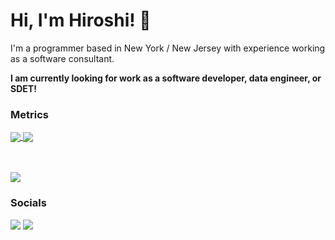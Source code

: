 <h1>Hi, I'm Hiroshi! 👋</h1>

I'm a programmer based in New York / New Jersey with experience working as a software consultant.  

**I am currently looking for work as a software developer, data engineer, or SDET!**  

### Metrics
<a href="#">
  <img align="center" src="https://github-readme-stats.vercel.app/api?username=roshmadosh&show_icons=true&bg_color=315,fe8dc6,fed1c7&title_color=fff&text_color=fff" />
</a>
<a href="#">
  <img align="center" src="https://github-readme-stats.vercel.app/api/top-langs/?username=roshmadosh&hide=jupyter%20notebook,astro,html,css&langs_count=8&layout=compact" />  
</a>

<br></br>
<img align="center" src="https://streak-stats.demolab.com/?user=roshmadosh" />

### Socials
[<img src="https://img.shields.io/badge/linkedin-%230077B5.svg?style=for-the-badge&logo=linkedin&logoColor=white">](https://www.linkedin.com/in/hnobuoka/)
[<img src="https://img.shields.io/badge/Instagram-%23E4405F.svg?style=for-the-badge&logo=Instagram&logoColor=white">](https://www.instagram.com/roshmadosh/)  
